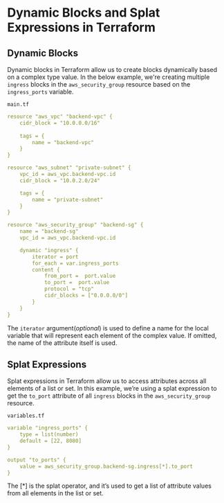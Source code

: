 # Dynamic Blocks and Splat Expressions in Terraform

## Dynamic Blocks

Dynamic blocks in Terraform allow us to create blocks dynamically based on a complex type value. In the below example, we're creating multiple `ingress` blocks in the `aws_security_group` resource based on the `ingress_ports` variable.

`main.tf`

```yml
resource "aws_vpc" "backend-vpc" {
    cidr_block = "10.0.0.0/16"
    
    tags = {
        name = "backend-vpc"
    }
}

resource "aws_subnet" "private-subnet" {
    vpc_id = aws_vpc.backend-vpc.id
    cidr_block = "10.0.2.0/24"

    tags = {
        name = "private-subnet"
    }
}

resource "aws_security_group" "backend-sg" {
    name = "backend-sg"
    vpc_id = aws_vpc.backend-vpc.id

    dynamic "ingress" {
        iterator = port
        for_each = var.ingress_ports
        content {
            from_port =  port.value
            to_port =  port.value
            protocol = "tcp"
            cidr_blocks = ["0.0.0.0/0"]
        } 
    }
}
```

The `iterator` argument(_optional_) is used to define a name for the local variable that will represent each element of the complex value. If omitted, the name of the attribute itself is used.

## Splat Expressions

Splat expressions in Terraform allow us to access attributes across all elements of a list or set. In this example, we’re using a splat expression to get the `to_port` attribute of all `ingress` blocks in the `aws_security_group` resource.

`variables.tf`

```yml
variable "ingress_ports" {
    type = list(number)
    default = [22, 8080]
}

output "to_ports" {
    value = aws_security_group.backend-sg.ingress[*].to_port
}
```

The [*] is the splat operator, and it’s used to get a list of attribute values from all elements in the list or set.
